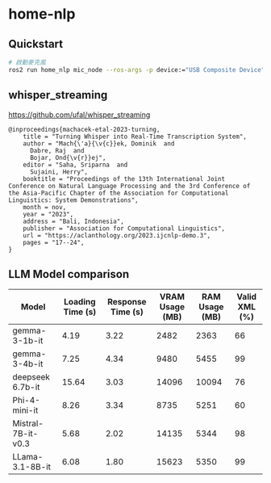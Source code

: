 # home-nlp

## Quickstart

```bash
# 啟動麥克風
ros2 run home_nlp mic_node --ros-args -p device:="USB Composite Device"
```

## whisper_streaming

https://github.com/ufal/whisper_streaming

```
@inproceedings{machacek-etal-2023-turning,
    title = "Turning Whisper into Real-Time Transcription System",
    author = "Mach{\'a}{\v{c}}ek, Dominik  and
      Dabre, Raj  and
      Bojar, Ond{\v{r}}ej",
    editor = "Saha, Sriparna  and
      Sujaini, Herry",
    booktitle = "Proceedings of the 13th International Joint Conference on Natural Language Processing and the 3rd Conference of the Asia-Pacific Chapter of the Association for Computational Linguistics: System Demonstrations",
    month = nov,
    year = "2023",
    address = "Bali, Indonesia",
    publisher = "Association for Computational Linguistics",
    url = "https://aclanthology.org/2023.ijcnlp-demo.3",
    pages = "17--24",
}
```

## LLM Model comparison
| Model               | Loading Time (s) | Response Time (s) | VRAM Usage (MB) | RAM Usage (MB) | Valid XML (%) |
|---------------------|------------------|--------------------|------------------|----------------|----------------|
| gemma-3-1b-it       | 4.19             | 3.22               | 2482             | 2363           | 66             |
| gemma-3-4b-it       | 7.25             | 4.34               | 9480             | 5455           | 99             |
| deepseek 6.7b-it    | 15.64            | 3.03               | 14096            | 10094          | 76             |
| Phi-4-mini-it       | 8.26             | 3.34               | 8735             | 5251           | 60             |
| Mistral-7B-it-v0.3  | 5.68             | 2.02               | 14135            | 5344           | 98             |
| LLama-3.1-8B-it     | 6.08             | 1.80               | 15623            | 5350           | 99             |
